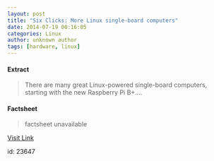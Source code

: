 ```yaml
---
layout: post
title: "Six Clicks: More Linux single-board computers"
date: 2014-07-19 00:16:05
categories: Linux
author: unknown author
tags: [hardware, linux]
---
```



#### Extract
>There are many great Linux-powered single-board computers, starting with the new Raspberry Pi B+....

#### Factsheet
>factsheet unavailable

[Visit Link](http://www.zdnet.com/six-clicks-more-linux-single-board-computers-7000031776/#ftag=RSS510d04f)

id:   23647


